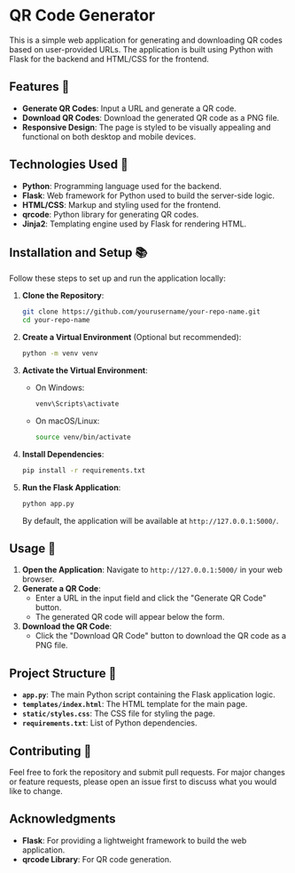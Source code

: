 # QR Code Generator

This is a simple web application for generating and downloading QR codes based on user-provided URLs. The application is built using Python with Flask for the backend and HTML/CSS for the frontend.

## Features 🌟

- **Generate QR Codes**: Input a URL and generate a QR code.
- **Download QR Codes**: Download the generated QR code as a PNG file.
- **Responsive Design**: The page is styled to be visually appealing and functional on both desktop and mobile devices.

## Technologies Used 📂

- **Python**: Programming language used for the backend.
- **Flask**: Web framework for Python used to build the server-side logic.
- **HTML/CSS**: Markup and styling used for the frontend.
- **qrcode**: Python library for generating QR codes.
- **Jinja2**: Templating engine used by Flask for rendering HTML.

## Installation and Setup 📚

Follow these steps to set up and run the application locally:

1. **Clone the Repository**:

    ```bash
    git clone https://github.com/yourusername/your-repo-name.git
    cd your-repo-name
    ```

2. **Create a Virtual Environment** (Optional but recommended):

    ```bash
    python -m venv venv
    ```

3. **Activate the Virtual Environment**:

    - On Windows:

        ```bash
        venv\Scripts\activate
        ```

    - On macOS/Linux:

        ```bash
        source venv/bin/activate
        ```

4. **Install Dependencies**:

    ```bash
    pip install -r requirements.txt
    ```

5. **Run the Flask Application**:

    ```bash
    python app.py
    ```

    By default, the application will be available at `http://127.0.0.1:5000/`.

## Usage 📝

1. **Open the Application**: Navigate to `http://127.0.0.1:5000/` in your web browser.
2. **Generate a QR Code**:
    - Enter a URL in the input field and click the "Generate QR Code" button.
    - The generated QR code will appear below the form.
3. **Download the QR Code**:
    - Click the "Download QR Code" button to download the QR code as a PNG file.

## Project Structure 🚀

- **`app.py`**: The main Python script containing the Flask application logic.
- **`templates/index.html`**: The HTML template for the main page.
- **`static/styles.css`**: The CSS file for styling the page.
- **`requirements.txt`**: List of Python dependencies.

## Contributing 🎉

Feel free to fork the repository and submit pull requests. For major changes or feature requests, please open an issue first to discuss what you would like to change.

## Acknowledgments

- **Flask**: For providing a lightweight framework to build the web application.
- **qrcode Library**: For QR code generation.
